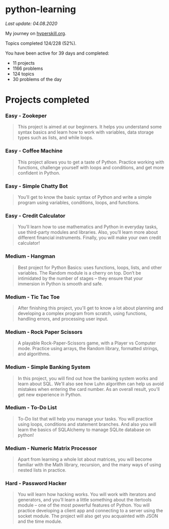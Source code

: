 # python-learning
_Last update: 04.08.2020_

My journey on [hyperskill.org](https://hyperskill.org/).

Topics completed 124/228 (52%).

You have been active for 39 days and completed:
- 11 projects
- 1166 problems
- 124 topics
- 30 problems of the day

# Projects completed

### Easy - Zookeper
>This project is aimed at our beginners. It helps you understand some syntax basics and learn how to work with variables, data storage types such as lists, and while loops.

### Easy - Coffee Machine
>This project allows you to get a taste of Python. Practice working with functions, challenge yourself with loops and conditions, and get more confident in Python.

### Easy - Simple Chatty Bot
>You’ll get to know the basic syntax of Python and write a simple program using variables, conditions, loops, and functions.

### Easy - Credit Calculator
>You’ll learn how to use mathematics and Python in everyday tasks, use third-party modules and libraries. Also, you’ll learn more about different financial instruments. Finally, you will make your own credit calculator!

### Medium - Hangman
>Best project for Python Basics: uses functions, loops, lists, and other variables. The Random module is a cherry on top. Don’t be intimidated by the number of stages – they ensure that your immersion in Python is smooth and safe.

### Medium - Tic Tac Toe
>After finishing this project, you'll get to know a lot about planning and developing a complex program from scratch, using functions, handling errors, and processing user input.

### Medium - Rock Paper Scissors
>A playable Rock-Paper-Scissors game, with a Player vs Computer mode. Practice using arrays, the Random library, formatted strings, and algorithms.

### Medium - Simple Banking System
>In this project, you will find out how the banking system works and learn about SQL. We'll also see how Luhn algorithm can help us avoid mistakes when entering the card number. As an overall result, you'll get new experience in Python.

### Medium - To-Do List
> To-Do list that will help you manage your tasks. You will practice using
> loops, conditions and statement branches. And also you will learn the basics
> of SQLAlchemy to manage SQLite database on python!

### Medium - Numeric Matrix Processor
> Apart from learning a whole lot about matrices, you will become familiar with the Math library, recursion, and the many ways of using nested lists in practice.

### Hard - Password Hacker
> You will learn how hacking works. You will work with iterators and
> generators, and you’ll learn a little something about the itertools module –
> one of the most powerful features of Python. You will practice developing a
> client app and connecting to a server using the socket module. The project
> will also get you acquainted with JSON and the time module.
